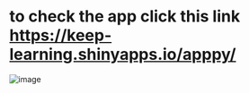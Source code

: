 # to check the app click this link <https://keep-learning.shinyapps.io/apppy/>
![image](https://github.com/yassmin1/ShinyforPython_GVUS_App_deploy/assets/38767315/ca95c4a0-57f7-4444-84c4-5bd53a6b815e)


